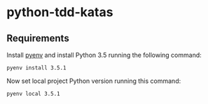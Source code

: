 # python-tdd-katas

## Requirements

Install [pyenv](https://github.com/yyuu/pyenv) and install Python 3.5 running the following command:
```
pyenv install 3.5.1
```
Now set local project Python version running this command:
```
pyenv local 3.5.1
```